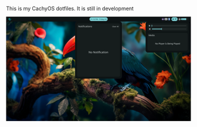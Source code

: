 This is my CachyOS dotfiles. It is still in development



![Screenshot 1](https://github.com/TanR314/dotfiles/blob/main/assets/screenshot1.png?raw=true)
